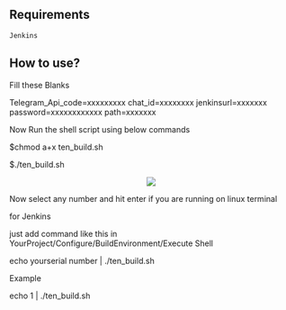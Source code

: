 ## Requirements
    Jenkins

## How to use?

   Fill these Blanks
   
   Telegram_Api_code=xxxxxxxxx
   chat_id=xxxxxxxx
   jenkinsurl=xxxxxxx
   password=xxxxxxxxxxxx
   path=xxxxxxx
   
   Now Run the shell script using below commands
   
   $chmod a+x ten_build.sh
   
   $./ten_build.sh    
   
<p align="center">
<img src="https://raw.githubusercontent.com/RaghuVarma331/scripts/master/demo.jpg" > 
</p>
   
   Now select any number and hit enter if you are running on linux terminal


   for Jenkins
   
   just add command like this in  YourProject/Configure/BuildEnvironment/Execute Shell
   
   echo yourserial number | ./ten_build.sh
   
   Example 
   
   echo 1 | ./ten_build.sh
   
   
   
   
   
   
    

